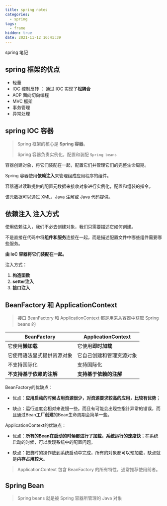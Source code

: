```yaml
---
title: spring notes
categories:
  - spring
tags:
  - frame
hidden: true
date: 2021-11-12 16:41:39
---
```


spring 笔记

<!-- more -->

spring 框架的优点
---

- 轻量
- IOC 控制反转 ： 通过 IOC 实现了**松耦合**
- AOP 面向切向编程
- MVC 框架
- 事务管理
- 异常处理



spring IOC 容器
---

> Spring 框架的核心是 **Spring 容器**。
>
> Spring 容器负责实例化，配置和装配 `Spring beans`

容器创建对象，将它们装配在一起，配置它们并管理它们的完整生命周期。

Spring 容器使用**依赖注入**来管理组成应用程序的组件。

容器通过读取提供的配置元数据来接收对象进行实例化，配置和组装的指令。

该元数据可以通过 XML，Java 注解或 Java 代码提供。



依赖注入 注入方式
---

使用依赖注入，我们不必去创建对象，我们只需要描述它如何创建。

不是直接在代码中将**组件和服务**连接在一起，而是描述配置文件中哪些组件需要哪些服务。

**由 IoC 容器将它们装配在一起。**

注入方式：

1. **构造函数**
2. **setter注入**
3. **接口注入**



BeanFactory 和 ApplicationContext
---

> 接口 BeanFactory 和 ApplicationContext 都是用来从容器中获取 Spring beans 的

| BeanFactory                | ApplicationContext       |
| -------------------------- | ------------------------ |
| 它使用**懒加载**           | 它使用**即时加载**       |
| 它使用语法显式提供资源对象 | 它自己创建和管理资源对象 |
| 不支持国际化               | 支持国际化               |
| **不支持基于依赖的注解**   | **支持基于依赖的注解**   |

BeanFactory的优缺点：

- 优点：**应用启动的时候占用资源很少，对资源要求较高的应用，比较有优势**；

- 缺点：运行速度会相对来说慢一些。而且有可能会出现空指针异常的错误，而且通过Bean**工厂创建**的Bean生命周期会简单一些。

ApplicationContext的优缺点：

- 优点：**所有的Bean在启动的时候都进行了加载，系统运行的速度快**；在系统启动的时候，可以发现系统中的配置问题。

- 缺点：把费时的操作放到系统启动中完成，所有的对象都可以预加载，缺点就是**内存占用较大**。



> ApplicationContext 包含 BeanFactory 的所有特性，通常推荐使用前者。
>





Spring Bean
---

> Spring beans 就是被 Spring 容器所管理的 Java 对象

